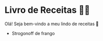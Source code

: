 
# Livro de Receitas :man_cook:

Olá! Seja bem-vindo a meu lindo de receitas :wave:

- Strogonoff de frango
